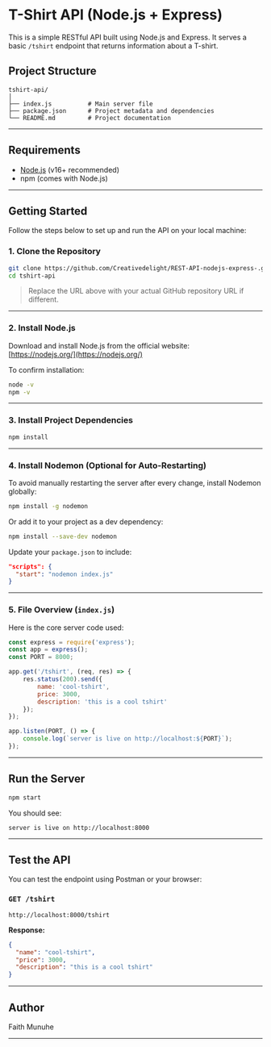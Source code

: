 #  T-Shirt API (Node.js + Express)

This is a simple RESTful API built using Node.js and Express. It serves a basic `/tshirt` endpoint that returns information about a T-shirt.

##  Project Structure

```
tshirt-api/
│
├── index.js          # Main server file
├── package.json      # Project metadata and dependencies
└── README.md         # Project documentation
```

---

##  Requirements

- [Node.js](https://nodejs.org/en/) (v16+ recommended)
- npm (comes with Node.js)

---

##  Getting Started

Follow the steps below to set up and run the API on your local machine:

### 1.  Clone the Repository

```bash
git clone https://github.com/Creativedelight/REST-API-nodejs-express-.git
cd tshirt-api
```

> Replace the URL above with your actual GitHub repository URL if different.

---

### 2.  Install Node.js

Download and install Node.js from the official website:  
 [https://nodejs.org/](https://nodejs.org/)

To confirm installation:
```bash
node -v
npm -v
```

---

### 3.  Install Project Dependencies

```bash
npm install
```

---

### 4.  Install Nodemon (Optional for Auto-Restarting)

To avoid manually restarting the server after every change, install Nodemon globally:
```bash
npm install -g nodemon
```

Or add it to your project as a dev dependency:
```bash
npm install --save-dev nodemon
```

Update your `package.json` to include:
```json
"scripts": {
  "start": "nodemon index.js"
}
```

---

### 5.  File Overview (`index.js`)

Here is the core server code used:

```js
const express = require('express');
const app = express();
const PORT = 8000;

app.get('/tshirt', (req, res) => {
    res.status(200).send({
        name: 'cool-tshirt',
        price: 3000,
        description: 'this is a cool tshirt'
    });
});

app.listen(PORT, () => {
    console.log(`server is live on http://localhost:${PORT}`);
});
```

---

##  Run the Server

```bash
npm start
```

You should see:
```
server is live on http://localhost:8000
```

---

##  Test the API

You can test the endpoint using Postman or your browser:

### `GET /tshirt`
```http
http://localhost:8000/tshirt
```

**Response:**
```json
{
  "name": "cool-tshirt",
  "price": 3000,
  "description": "this is a cool tshirt"
}
```

---

##  Author

Faith Munuhe

---


